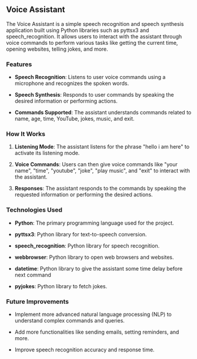 ## Voice Assistant

The Voice Assistant is a simple speech recognition and speech synthesis application built using Python libraries such as pyttsx3 and speech_recognition. It allows users to interact with the assistant through voice commands to perform various tasks like getting the current time, opening websites, telling jokes, and more.

### Features

- **Speech Recognition**: Listens to user voice commands using a microphone and recognizes the spoken words.
  
- **Speech Synthesis**: Responds to user commands by speaking the desired information or performing actions.
  
- **Commands Supported**: The assistant understands commands related to name, age, time, YouTube, jokes, music, and exit.

### How It Works

1. **Listening Mode**: The assistant listens for the phrase "hello i am here" to activate its listening mode.
  
2. **Voice Commands**: Users can then give voice commands like "your name", "time", "youtube", "joke", "play music", and "exit" to interact with the assistant.
  
3. **Responses**: The assistant responds to the commands by speaking the requested information or performing the desired actions.

### Technologies Used

- **Python**: The primary programming language used for the project.
  
- **pyttsx3**: Python library for text-to-speech conversion.
  
- **speech_recognition**: Python library for speech recognition.
  
- **webbrowser**: Python library to open web browsers and websites.
  
- **datetime**: Python library to give the assistant some time delay before next command
  
- **pyjokes**: Python library to fetch jokes.

### Future Improvements

- Implement more advanced natural language processing (NLP) to understand complex commands and queries.

- Add more functionalities like sending emails, setting reminders, and more.

- Improve speech recognition accuracy and response time.
